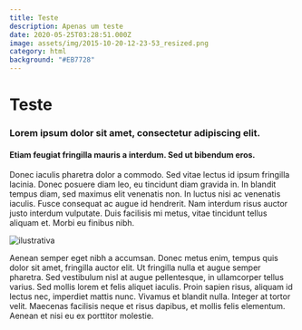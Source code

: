 ```yaml
---
title: Teste
description: Apenas um teste
date: 2020-05-25T03:28:51.000Z
image: assets/img/2015-10-20-12-23-53_resized.png
category: html
background: "#EB7728"
---
```

# Teste

### Lorem ipsum dolor sit amet, consectetur adipiscing elit. 

#### Etiam feugiat fringilla mauris a interdum. Sed ut bibendum eros. 

Donec iaculis pharetra dolor a commodo. Sed vitae lectus id ipsum fringilla lacinia. Donec posuere diam leo, eu tincidunt diam gravida in. In blandit tempus diam, sed maximus elit venenatis non. In luctus nisi ac venenatis iaculis. Fusce consequat ac augue id hendrerit. Nam interdum risus auctor justo interdum vulputate. Duis facilisis mi metus, vitae tincidunt tellus aliquam et. Morbi eu finibus nibh.

![ilustrativa](assets/img/2015-10-20-12-23-53_resized.png "ilustrativa")

Aenean semper eget nibh a accumsan. Donec metus enim, tempus quis dolor sit amet, fringilla auctor elit. Ut fringilla nulla et augue semper pharetra. Sed vestibulum nisl at augue pellentesque, in ullamcorper tellus varius. Sed mollis lorem et felis aliquet iaculis. Proin sapien risus, aliquam id lectus nec, imperdiet mattis nunc. Vivamus et blandit nulla. Integer at tortor velit. Maecenas facilisis neque et risus dapibus, et mollis felis elementum. Aenean et nisi eu ex porttitor molestie.

<!--EndFragment-->